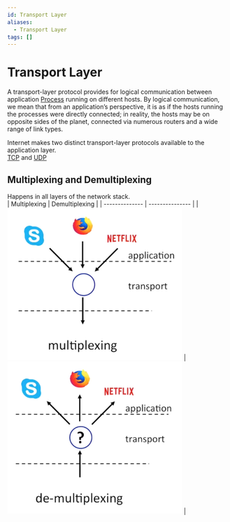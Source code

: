 ```yaml
---
id: Transport Layer
aliases:
  - Transport Layer
tags: []
---
```


# Transport Layer
A transport-layer protocol provides for logical communication between application [Process](./Process.md) running on different hosts. By logical communication, we mean that from an application’s perspective, it is as if the hosts running the processes were directly connected; in reality, the hosts may be on opposite sides of the planet, connected via numerous routers and a wide range of link types.

Internet makes two distinct transport-layer protocols available to the application layer.  
[TCP](./TCP.md) and [UDP](./UDP.md)

## Multiplexing and Demultiplexing 
Happens in all layers of the network stack.  
| Multiplexing | Demultiplexing |
| -------------- | --------------- |
| ![mult](../Images/mult.png) | ![deMult](../Images/deMul.png) |




